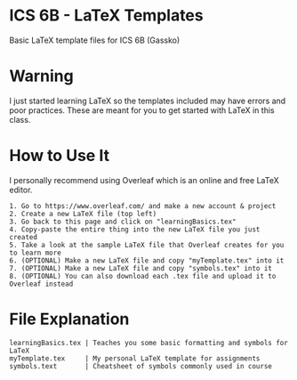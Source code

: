 # ICS 6B - LaTeX Templates
Basic LaTeX template files for ICS 6B (Gassko)

# Warning 
I just started learning LaTeX so the templates included may have errors and poor practices. These are meant for you to get started with LaTeX in this class. 

# How to Use It
I personally recommend using Overleaf which is an online and free LaTeX editor. 
```
1. Go to https://www.overleaf.com/ and make a new account & project
2. Create a new LaTeX file (top left)
3. Go back to this page and click on "learningBasics.tex" 
4. Copy-paste the entire thing into the new LaTeX file you just created
5. Take a look at the sample LaTeX file that Overleaf creates for you to learn more
6. (OPTIONAL) Make a new LaTeX file and copy "myTemplate.tex" into it 
7. (OPTIONAL) Make a new LaTeX file and copy "symbols.tex" into it
8. (OPTIONAL) You can also download each .tex file and upload it to Overleaf instead
```

# File Explanation
```
learningBasics.tex | Teaches you some basic formatting and symbols for LaTeX
myTemplate.tex     | My personal LaTeX template for assignments 
symbols.text       | Cheatsheet of symbols commonly used in course
```
